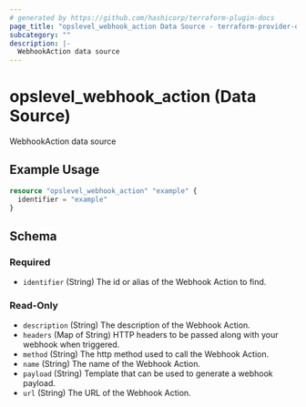 ```yaml
---
# generated by https://github.com/hashicorp/terraform-plugin-docs
page_title: "opslevel_webhook_action Data Source - terraform-provider-opslevel"
subcategory: ""
description: |-
  WebhookAction data source
---
```


# opslevel_webhook_action (Data Source)

WebhookAction data source

## Example Usage

```terraform
resource "opslevel_webhook_action" "example" {
  identifier = "example"
}
```

<!-- schema generated by tfplugindocs -->
## Schema

### Required

- `identifier` (String) The id or alias of the Webhook Action to find.

### Read-Only

- `description` (String) The description of the Webhook Action.
- `headers` (Map of String) HTTP headers to be passed along with your webhook when triggered.
- `method` (String) The http method used to call the Webhook Action.
- `name` (String) The name of the Webhook Action.
- `payload` (String) Template that can be used to generate a webhook payload.
- `url` (String) The URL of the Webhook Action.


